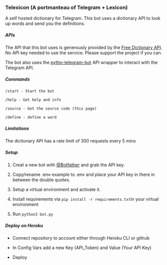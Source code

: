 ### Telexicon (A portmanteau of Telegram + Lexicon)

A self hosted dictionary for Telegram. This bot uses a dictionary API to look up words and send you the definitions. 

##### APIs

The API that this bot uses is generously provided by the [Free Dictionary API](https://github.com/meetDeveloper/freeDictionaryAPI). No API key needed to use the service. Please support the project if you can. 

The bot also uses the [pytho-telegram-bot](https://github.com/python-telegram-bot/python-telegram-bot) API wrapper to interact with the Telegram API.

##### Commands

`/start - Start the bot`

`/help - Get help and info`

`/source - Get the source code (this page)`

`/define - define a word`

##### Limitations

The dictionary API has a rate limit of 300 requests every 5 mins

##### Setup

1. Creat a new bot with [@Botfather](https://t.me/botfather) and grab the API key.

2. Copy/rename .env-example to .env and place your API key in there in between the double quotes. 

3. Setup a virtual environment and activate it. 

4. Install requirements via `pip install -r requirements.txt`in your virtual environment

5. Run `python3 bot.py`

##### Deploy on Heroku

- Connect repository to account either through Heroku CLI or github

- In Config Vars add a new Key (API_Token) and Value (Your API Key)

- Deploy
